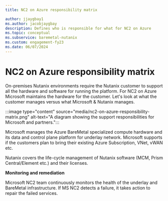 ```yaml
---
title: NC2 on Azure responsibility matrix

author: jjaygbay1
ms.author: jacobjaygbay
description: Defines who is responsible for what for NC2 on Azure
ms.topic: conceptual
ms.subservice: baremetal-nutanix
ms.custom: engagement-fy23
ms.date: 06/07/2024
---
```


# NC2 on Azure responsibility matrix

On-premises Nutanix environments require the Nutanix customer to support all the hardware and software for running the platform. For NC2 on Azure Microsoft maintains the hardware for the customer. Let's look at what the customer manages versus what Microsoft & Nutanix manages.

:::image type="content" source="media/nc2-on-azure-responsibility-matrix.png" alt-text="A diagram showing the support responsibilities for Microsoft and partners.":::

Microsoft manages the Azure BareMetal specialized compute hardware and its data and control plane platform for underlay network. Microsoft supports if the customers plan to bring their existing Azure Subscription, VNet, vWAN etc.

Nutanix covers the life-cycle management of Nutanix software (MCM, Prism Central/Element etc.) and their licenses.

**Monitoring and remediation**

Microsoft NC2 team continuously monitors the health of the underlay and BareMetal infrastructure. If MS NC2 detects a failure, it takes action to repair the failed services.